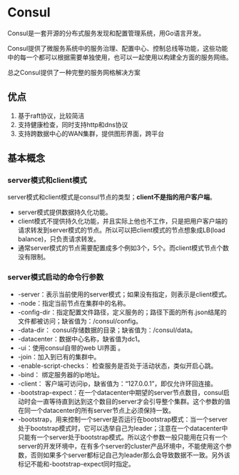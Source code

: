 # Consul

Consul是一套开源的分布式服务发现和配置管理系统，用Go语言开发。

Consul提供了微服务系统中的服务治理、配置中心、控制总线等功能，这些功能中的每一个都可以根据需要单独使用，也可以一起使用以构建全方面的服务网络。

总之Consul提供了一种完整的服务网格解决方案

## 优点

1. 基于raft协议，比较简洁
2. 支持健康检查，同时支持http和dns协议
3. 支持跨数据中心的WAN集群，提供图形界面，跨平台

## 基本概念

### server模式和client模式

server模式和client模式是consul节点的类型；**client不是指的用户客户端**。

* server模式提供数据持久化功能。
* client模式不提供持久化功能，并且实际上他也不工作，只是把用户客户端的请求转发到server模式的节点。所以可以把client模式的节点想象成LB(load balance)，只负责请求转发。
* 通常server模式的节点需要配置成多个例如3个，5个。而client模式节点个数没有限制。

### server模式启动的命令行参数

* -server：表示当前使用的server模式；如果没有指定，则表示是client模式。
* -node：指定当前节点在集群中的名称。
* -config-dir：指定配置文件路径，定义服务的；路径下面的所有.json结尾的文件都被访问；缺省值为：/consul/config。
* -data-dir： consul存储数据的目录；缺省值为：/consul/data。
* -datacenter：数据中心名称，缺省值为dc1。
* -ui：使用consul自带的web UI界面 。
* -join：加入到已有的集群中。
* -enable-script-checks： 检查服务是否处于活动状态，类似开启心跳。
* -bind： 绑定服务器的ip地址。
* -client： 客户端可访问ip，缺省值为：“127.0.0.1”，即仅允许环回连接。
* -bootstrap-expect：在一个datacenter中期望的server节点数目，consul启动时会一直等待直到达到这个数目的server才会引导整个集群。这个参数的值在同一个datacenter的所有server节点上必须保持一致。
* -bootstrap，用来控制一个server是否运行在bootstrap模式：当一个server处于bootstrap模式时，它可以选举自己为leader；注意在一个datacenter中只能有一个server处于bootstrap模式。所以这个参数一般只能用在只有一个server的开发环境中，在有多个server的cluster产品环境中，不能使用这个参数，否则如果多个server都标记自己为leader那么会导致数据不一致。另外该标记不能和-bootstrap-expect同时指定。
